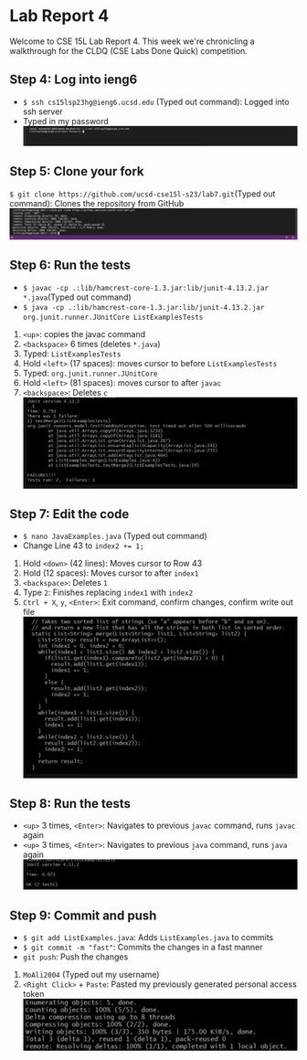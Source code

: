 # Lab Report 4
Welcome to CSE 15L Lab Report 4. This week we're chronicling a walkthrough for the CLDQ (CSE Labs Done Quick) competition.

## Step 4: Log into ieng6
* `$ ssh cs15lsp23hg@ieng6.ucsd.edu` (Typed out command): Logged into ssh server
* Typed in my password <br>
![Image](step4.png)

## Step 5: Clone your fork
`$ git clone https://github.com/ucsd-cse15l-s23/lab7.git`(Typed out command): Clones the repository from GitHub
![Image](step5.png)

## Step 6: Run the tests
* `$ javac -cp .:lib/hamcrest-core-1.3.jar:lib/junit-4.13.2.jar *.java`(Typed out command)
* `$ java -cp .:lib/hamcrest-core-1.3.jar:lib/junit-4.13.2.jar org.junit.runner.JUnitCore ListExamplesTests`
1. `<up>`: copies the javac command
2. `<backspace>` 6 times (deletes `*.java`)
3. Typed: `ListExamplesTests`
4. Hold `<left>` (17 spaces): moves cursor to before `ListExamplesTests`
5. Typed: `org.junit.runner.JUnitCore `
6. Hold `<left>` (81 spaces): moves cursor to after `javac`
7. `<backspace>`: Deletes `c`
<br>![Image](step6.png)
  
## Step 7: Edit the code
* `$ nano JavaExamples.java` (Typed out command)
* Change Line 43 to `index2 += 1;`
1. Hold `<down>` (42 lines): Moves cursor to Row 43
2.  Hold <right> (12 spaces): Moves cursor to after `index1`
3. `<backspace>`: Deletes `1`
4. Type `2`: Finishes replacing `index1` with `index2`
5. `Ctrl + X`, `y`, `<Enter>`: Exit command, confirm changes, confirm write out file
![Image](step7.png)
  
## Step 8: Run the tests
* `<up>` 3 times, `<Enter>`: Navigates to previous `javac` command, runs `javac` again
* `<up>` 3 times, `<Enter>`: Navigates to previous `java` command, runs `java` again
![Image](step8.png)
  
## Step 9: Commit and push
* `$ git add ListExamples.java`: Adds `ListExamples.java` to commits
* `$ git commit -m "fast"`: Commits the changes in a fast manner
* `git push`: Push the changes
1. `MoAli2004` (Typed out my username)
2. `<Right Click>` + `Paste`: Pasted my previously generated personal access token
![Image](step9a.png)

